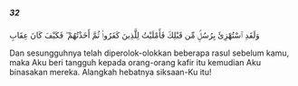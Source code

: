 ##### 32

<span class="ayah">وَلَقَدِ ٱسْتُهْزِئَ بِرُسُلٍۢ مِّن قَبْلِكَ فَأَمْلَيْتُ لِلَّذِينَ كَفَرُوا۟ ثُمَّ أَخَذْتُهُمْ ۖ فَكَيْفَ كَانَ عِقَابِ</span>

<span class="ayah_translation">Dan sesungguhnya telah diperolok-olokkan beberapa rasul sebelum kamu, maka Aku beri tangguh kepada orang-orang kafir itu kemudian Aku binasakan mereka. Alangkah hebatnya siksaan-Ku itu!</span>
